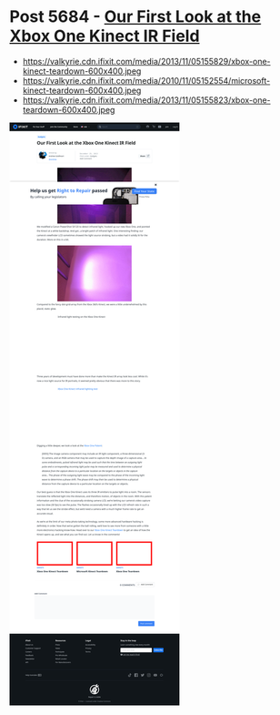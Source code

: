 # Post 5684 - [Our First Look at the Xbox One Kinect IR Field](https://www.ifixit.com/News/5684/our-first-look-at-the-xbox-one-kinect-ir-field)

- https://valkyrie.cdn.ifixit.com/media/2013/11/05155829/xbox-one-kinect-teardown-600x400.jpeg
- https://valkyrie.cdn.ifixit.com/media/2010/11/05152554/microsoft-kinect-teardown-600x400.jpeg
- https://valkyrie.cdn.ifixit.com/media/2013/11/05155823/xbox-one-teardown-600x400.jpeg

![screencap](screenshots/1614282f-3b90-4afe-9e98-068e148b53b8.png)
